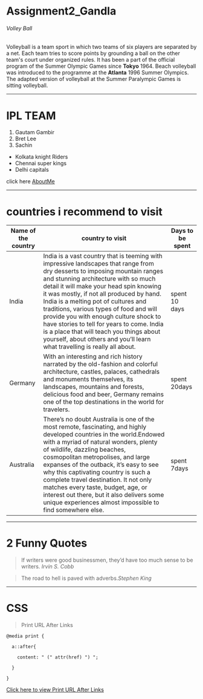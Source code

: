 # Assignment2_Gandla
###### Volley Ball
Volleyball is a team sport in which two teams of six players are separated by a net. Each team tries to score points by grounding a ball on the other team's court under organized rules. It has been a part of the official program of the Summer Olympic Games since **Tokyo** 1964. Beach volleyball was introduced to the programme at the **Atlanta** 1996 Summer Olympics. The adapted version of volleyball at the Summer Paralympic Games is sitting volleyball.

---
# IPL TEAM

  1. Gautam Gambir
  2. Bret Lee
  3. Sachin 

- Kolkata knight Riders
- Chennai super kings
- Delhi capitals

click here [AboutMe](AboutMe.md)

------
# countries i recommend to visit
|Name of the country|country to visit|Days to be spent|
|-------------------|----------------|----------------|
|India|India is a vast country that is teeming with impressive landscapes that range from dry desserts to imposing mountain ranges and stunning architecture with so much detail it will make your head spin knowing it was mostly, if not all produced by hand. India is a melting pot of cultures and traditions, various types of food and will provide you with enough culture shock to have stories to tell for years to come. India is a place that will teach you things about yourself, about others and you’ll learn what travelling is really all about.|spent 10 days|
|Germany|With an interesting and rich history narrated by the old-fashion and colorful architecture, castles, palaces, cathedrals and monuments themselves, its landscapes, mountains and forests, delicious food and beer, Germany remains one of the top destinations in the world for travelers.|spent 20days|
|Australia|There’s no doubt Australia is one of the most remote, fascinating, and highly developed countries in the world.Endowed with a myriad of natural wonders, plenty of wildlife, dazzling beaches, cosmopolitan metropolises, and large expanses of the outback, it’s easy to see why this captivating country is such a complete travel destination. It not only matches every taste, budget, age, or interest out there, but it also delivers some unique experiences almost impossible to find somewhere else.|spent 7days|


-----
# 2 Funny Quotes
> If writers were good businessmen, they’d have too much sense to be writers. _Irvin S. Cobb_

> The road to hell is paved with adverbs._Stephen King_

---

# CSS

> Print URL After Links

```
@media print {

  a::after{

    content: " (" attr(href) ") ";

  }

}

```

[Click here to view Print URL After Links](https://css-tricks.com/snippets/css/print-url-after-links/)
